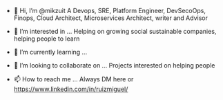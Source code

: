 - 👋 Hi, I’m @mikzuit
A Devops, SRE, Platform Engineer, DevSecoOps, Finops, Cloud Architect, Microservices Architect, writer and Advisor

- 👀 I’m interested in ...
Helping on growing social sustainable companies, helping people to learn

- 🌱 I’m currently learning ...

- 💞️ I’m looking to collaborate on ...
Projects interested on helping people

- 📫 How to reach me ...
Always DM here or https://www.linkedin.com/in/ruizmiguel/

<!---
mikzuit/mikzuit is a ✨ special ✨ repository because its `README.md` (this file) appears on your GitHub profile.
You can click the Preview link to take a look at your changes.
--->
